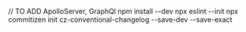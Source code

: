 // TO ADD ApolloServer, GraphQl
npm install --dev
npx eslint --init
npx commitizen init cz-conventional-changelog --save-dev --save-exact